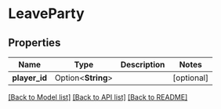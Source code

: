 # LeaveParty

## Properties

Name | Type | Description | Notes
------------ | ------------- | ------------- | -------------
**player_id** | Option<**String**> |  | [optional]

[[Back to Model list]](../README.md#documentation-for-models) [[Back to API list]](../README.md#documentation-for-api-endpoints) [[Back to README]](../README.md)


